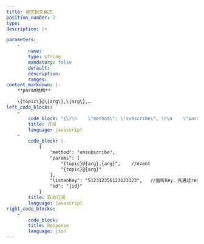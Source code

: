```yaml
---
title: 请求报文格式
position_number: 2
type:
description: |+

parameters:
    -
        name:
        type: string
        mandatory: false
        default:
        description:
        ranges:
content_markdown: |-
    **param结构**

    \{topic\}@\{arg\},\{arg\},…
left_code_blocks:
    -
        code_block: "{\r\n    \"method\": \"subscribe\", \r\n    \"params\": [\r\n        \"{topic}@{arg},{arg}\",    //event\r\n        \"{topic}@{arg}\"\r\n    ], \r\n    \"listenKey\": \"512312356123123123\",   //监听Key，先通过rest接⼝申请\r\n    \"id\": \"{id}\"\r\n}"
        title: 订阅
        language: javascript
    -
        code_block: |-
            {
                "method": "unsubscribe", 
                "params": [
                    "{topic}@{arg},{arg}",    //event
                    "{topic}@{arg}"
                ], 
                "listenKey": "512312356123123123",   //监听Key，先通过rest接⼝申请
                "id": "{id}"
            }
        title: 取消订阅
        language: javascript
right_code_blocks:
    -
        code_block:
        title: Response
        language: json
---
```

